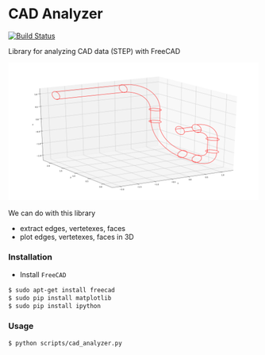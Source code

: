 CAD Analyzer
============

[![Build Status](https://travis-ci.org/takayuki5168/CADAnalyzer.svg?branch=master)](https://travis-ci.com/takayuki5168/CADAnalyzer/)

Library for analyzing CAD data (STEP) with FreeCAD

![sample1](figs/sample1.png)

We can do with this library
- extract edges, vertetexes, faces
- plot edges, vertetexes, faces in 3D


### Installation
- Install `FreeCAD`
```
$ sudo apt-get install freecad
$ sudo pip install matplotlib
$ sudo pip install ipython
```

### Usage
```
$ python scripts/cad_analyzer.py
```